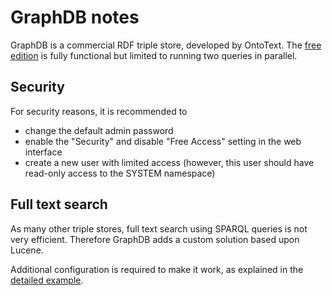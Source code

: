 # GraphDB notes

GraphDB is a commercial RDF triple store, developed by OntoText.
The [free edition](http://ontotext.com/products/graphdb/editions/)
is fully functional but limited to running two queries in parallel.

## Security

For security reasons, it is recommended to
  * change the default admin password
  * enable the "Security" and disable "Free Access" setting in the web interface
  * create a new user with limited access (however, this user should have read-only 
access to the SYSTEM namespace)

## Full text search

As many other triple stores, full text search using SPARQL queries is not very efficient.
Therefore GraphDB adds a custom solution based upon Lucene.

Additional configuration is required to make it work,
as explained in the [detailed example](http://graphdb.ontotext.com/documentation/free/full-text-search.html#detailed-example).


